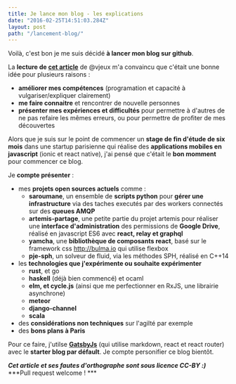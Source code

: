 ```yaml
---
title: Je lance mon blog - les explications
date: "2016-02-25T14:51:03.284Z"
layout: post
path: "/lancement-blog/"
---
```


Voilà, c'est bon je me suis décidé **à lancer mon blog sur github**.

La **lecture de [cet article](https://medium.com/@vjeux/start-a-technical-blog-2f5ed7c6f34f#.s4to4m49l)** de @vjeux m'a
convaincu que c'était une bonne idée pour plusieurs raisons :
* **améliorer mes compétences** (programation et capacité à vulgariser/expliquer clairement)
* **me faire connaitre** et rencontrer de nouvelle personnes
* **présenter mes expériences et difficultés** pour permettre à d'autres de ne pas refaire les mêmes erreurs, ou pour permettre de profiter de mes découvertes

Alors que je suis sur le point de commencer un **stage de fin d'étude de six mois** dans une startup parisienne qui réalise des **applications mobiles en javascript** (ionic et react native), j'ai pensé que c'était le **bon momment** pour commencer ce blog.

Je **compte présenter** :
* mes **projets open sources actuels** comme :
  * **saroumane**, un ensemble de **scripts python** pour **gérer une infrastructure** via des taches executés par des workers connectés sur des **queues AMQP**
  * **artemis-partage**, une petite partie du projet artemis pour réaliser une **interface d'administration** des permissions de **Google Drive**, réalisé en javascript ES6 avec **react, relay et graphql**
  * **yamcha**, une **bibliothèque de composants react**, basé sur le framework css http://bulma.io qui utilise flexbox
  * **pje-sph**, un solveur de fluid, via les méthodes SPH, réalisé en C++14
* les **technologies que j'expérimente ou souhaite expérimenter**
  * **rust**, et go
  * **haskell** (déjà bien commencé) et ocaml
  * **elm, et cycle.js** (ainsi que me perfectionner en RxJS, une librairie asynchrone)
  * **meteor**
  * **django-channel**
  * **scala**
* des **considérations non techniques** sur l'agilté par exemple
* des **bons plans à Paris**

Pour ce faire, j'utilse **[GatsbyJs](https://github.com/gatsbyjs/gatsby)** (qui utilise markdown, react et react router) avec le **starter blog par défault**. Je compte personifier ce blog bientôt.

***Cet article et ses fautes d'orthographe sont sous licence CC-BY :)***
***Pull request welcome ! ***
